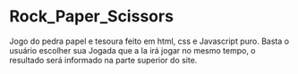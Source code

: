 # Rock_Paper_Scissors
Jogo do pedra papel e tesoura feito em html, css e Javascript puro. Basta o usuário escolher sua Jogada que a Ia irá jogar no mesmo tempo, o resultado será informado na parte superior do site.
